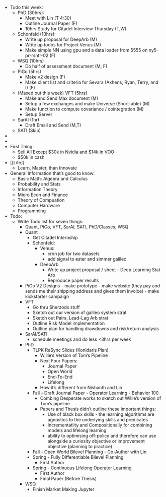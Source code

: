 - Todo this week:
    - PhD (30hrs):
        - Meet with Lin (T 4:30)
        - Outline Journal Paper (F)
        - 10hrs Study for Citadel Interview Thursday (T,W)
    - Schonfeld (10hrs):
        - Write up proposal for DeepArb (M)
        - Write up todos for Project Venus (M)
        - Make simple NN using gpu and a data loader from 5555 on ny5-pr-rsntr-02 (F)
    - WSQ (10hrs)
        - Do half of assessment document (M, F)
    - PiGo (5hrs)
        - Make v2 design (F)
        - Make client list and criteria for Sevara (Axhens, Ryan, Terry, and I) (F)
    - (Maxed out this week) VFT (5hrs)
        - Make and Send Max document (M)
        - Setup a few exchanges and make Universe (Short-able) (M)
        - Make function to compute covariance / cointegration (M)
        - Setup Server
    - SarAI (1hr)
        - Draft Email and Send (M,T)
    - SATI (Skip)
- 
- 
- First Thing:
    - Sell All Except $30k in Nvidia and $14k in VOO
    - $50k in cash
- [[Life]]
    - Learn, Master, than Innovate
- General Information that’s good to know:
    - Basic Math: Algebra and Calculus
    - Probability and Stats
    - Information Theory
    - Micro Econ and Finance
    - Theory of Compuation
    - Computer Hardware
    - Programming
- Todo:
    - Write Todo list for seven things:
        - Quant, PiGo, VFT, SarAI, SATI, PhD/Classes, WSQ
        - Quant
            - Get Citadel Internship
            - Schonfeld:
                - Venus:
                    - cron job for two datasets
                    - add signal to ester and simmer galileo
                - DeepArb
                    - Write up project proposal / sheet - Deep Learning Stat Arb
                    - Reproduce paper results
        - PiGo V2 Designs - make prototype - make website (they pay and sends me their shipping address and gives them invoice) - make kickstarter campaign
        - VFT
            - Go thru Sherzods stuff
            - Sketch out our version of galileo system strat
            - Sketch out Pairs, Lead-Lag Arb strat
            - Outline Risk Model implementation
            - Outline plan for handling drawdowns and risk/return analysis
        - SarAI/SATI
            - schedule meetings and do less <3hrs per week
        - PhD
            - TLPK ReSync Slides (Konidaris Plan)
                - Willie’s Version of Tom’s Pipeline
                - Next Four Papers:
                    - Journal Paper
                    - Open World
                    - End-To-End
                    - Lifelong
                - How it’s different from Nishanth and Lin
            - Fall - Draft Journal Paper - Operator Learning - Behavior 100 
                - Combing Desperate works to sketch out Willie’s version of Tom’s pipeline
                - Papers and Thesis didn’t outline these important things:
                    - Use of black box skills - the learning algorithms are agnostics to the underlying skills and predicates
                    - Incrementatlity and Compositionally for combining models and lifelong learning
                    - ability to optimising off-policy and therefore can use alongside a curiosity objective or improvement objective (planning to practice)
            - Fall - Open World Bilevel Planning - Co-Author with Lin
            - Spring - Fully Differentiable Bilevel Planning
                - First Author
            - Spring - Continuous Lifelong Operator Learning
                - First Author
                - Final Paper (Before Thesis)
        - WSQ
            - Finish Market Making Jupyter
